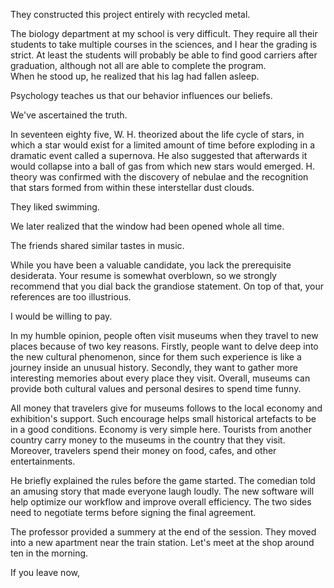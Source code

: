 They constructed this project entirely with recycled metal.

The biology department at my school is very difficult. They require all their students to take multiple courses in the sciences, and I hear the grading is strict. At least the students will probably be able to find good carriers after graduation, although not all are able to complete the program.    
When he stood up, he realized that his lag had fallen asleep. 

Psychology teaches us that our behavior influences our beliefs.  

We've ascertained the truth. 

In seventeen eighty five, W. H. theorized about the life cycle of stars, in which a star would exist for a limited amount of time before exploding in a dramatic event called a supernova. He also suggested that afterwards it would collapse into a ball of gas from which new stars would emerged. H. theory was confirmed with the discovery of nebulae and the recognition that stars formed from within these interstellar dust clouds. 

They liked swimming. 

We later realized that the window had been opened whole all time.  

The friends shared similar tastes in music.

While you have been a valuable candidate, you lack the prerequisite desiderata. Your resume is somewhat overblown, so we strongly recommend that you dial back the grandiose statement. On top of that, your references are too illustrious. 

I would be willing to pay.


In my humble opinion, people often visit museums when they travel to new places because of two key reasons. Firstly, people want to delve deep into the new cultural phenomenon, since for them such experience is like a journey inside an unusual history. Secondly, they want to gather more interesting memories about every place they visit. Overall, museums can provide both cultural values and personal desires to spend time funny.


All money that travelers give for museums follows to the local economy and exhibition's support. Such encourage helps small historical artefacts to be in a good conditions. Economy is very simple here. Tourists from another country carry money to the museums in the country that they visit. Moreover, travelers spend their money on food, cafes, and other entertainments. 


He briefly explained the rules before the game started.
The comedian told an amusing story that made everyone laugh loudly.
The new software will help optimize our workflow and improve overall efficiency. 
The two sides need to negotiate terms before signing the final agreement. 

The professor provided a summery at the end of the session. 
They moved into a new apartment near the train station.
Let's meet at the shop around ten in the morning. 

If you leave now, 